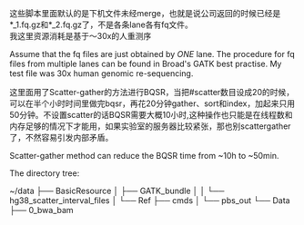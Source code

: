 这些脚本里面默认的是下机文件未经merge，也就是说公司返回的时候已经是\*\_1.fq.gz和\*\_2.fq.gz了，不是各条lane各有fq文件。    
我这里资源消耗是基于～30x的人重测序

Assume that the fq files are just obtained by _ONE_ lane. The procedure for fq files from multiple lanes can be found in Broad's GATK best practise. My test file was 30x human genomic re-sequencing.


这里面用了Scatter-gather的方法进行BQSR，当把#scatter数目设成20的时候，可以在半个小时时间里做完bqsr，再花20分钟gather、sort和index，加起来只用50分钟。不设置scatter的话BQSR需要大概10小时,这种操作也只能是在线程数和内存足够的情况下才能用，如果实验室的服务器比较紧张，那也别scattergather了，不然容易引发内部矛盾。    

Scatter-gather method can reduce the BQSR time from ~10h to ~50min.


The directory tree:

~/data
├── BasicResource
│   ├── GATK_bundle
│   │   └── hg38_scatter_interval_files
│   └── Ref
├── cmds
│   └── pbs_out
└── Data
    ├── 0_bwa_bam
